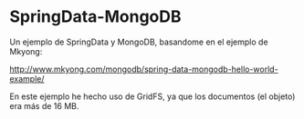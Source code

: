 # SpringData-MongoDB
Un ejemplo de SpringData y MongoDB, basandome en el ejemplo de Mkyong:

http://www.mkyong.com/mongodb/spring-data-mongodb-hello-world-example/

En este ejemplo he hecho uso de GridFS, ya que los documentos (el objeto) era más de 16 MB.

